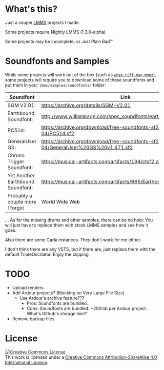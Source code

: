 # What's this?
Just a couple [LMMS](https://github.com/LMMS/lmms) projects I made. 

Some projects require Nightly LMMS (1.3.0-alpha)

Some projects may be incomplete, or Just Plain Bad™

# Soundfonts and Samples
While some projects will work out of the box (such as [`whee-riff-man.mmpz`](/projects/whee-riff-man.mmpz)), some projects will require you to download some of these soundfonts and put them in your `lmms/samples/soundfonts/` folder:

Soundfont| Link|-
|---|---|---|
SGM V2.01:| https://archive.org/details/SGM-V2.01|-
Earthbound Soundfont:| http://www.williamkage.com/snes_soundfonts/earthbound_soundfont.zip|-
PC51d:| https://archive.org/download/free-soundfonts-sf2-2019-04/PC51d.sf2|
GeneralUser GS:| https://archive.org/download/free-soundfonts-sf2-2019-04/GeneralUser%20GS%20v1.471.sf2|-
Chrono Trigger Soundfont:| https://musical-artifacts.com/artifacts/194/ctsf2.zip|-
Yet Another Earthbound Soundfont:| https://musical-artifacts.com/artifacts/665/Earthbound_NEW.sf2|-
Probably a couple more I forgot|World Wide Web|-

... As for the missing drums and other samples, there can be no help: You will just have to replace them with stock LMMS samples and see how it goes.

Also there are some Carla instances. They don't work for me either.

I don't think there are any VSTS, but if there are, just replace them with the default TripleOscillator. Enjoy the clipping.

# TODO
* Upload renders
* Add Ardour projects? (Blocking on Very Large File Size)
    * Use Ardour's archive feature??? 
        * Pros: Soundfonts are bundled.
        * Cons: Soundfonts are bundled. ~200mb per Ardour project. What's Github's storage limit?
* Remove backup files

# License
<a rel="license" href="http://creativecommons.org/licenses/by-sa/4.0/"><img alt="Creative Commons License" style="border-width:0" src="https://i.creativecommons.org/l/by-sa/4.0/88x31.png" /></a><br />This work is licensed under a <a rel="license" href="http://creativecommons.org/licenses/by-sa/4.0/">Creative Commons Attribution-ShareAlike 4.0 International License</a>.